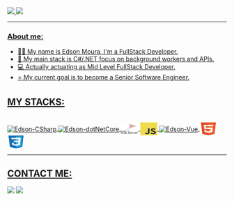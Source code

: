 <div>
  <a href="https://github.com/Eddimaia">
  <img loading="lazy" height="180em" src="https://github-readme-stats.vercel.app/api?username=Eddimaia&show_icons=true&theme=one_dark_pro&include_all_commits=true&count_private=true"/>
  <img loading="lazy" height="180em" src="https://github-readme-stats.vercel.app/api/top-langs/?username=Eddimaia&layout=compact&langs_count=7&theme=one_dark_pro"/>
</div>

<hr>

### About me:
* 👨🏽 My name is Edson Moura, I'm a FullStack Developer.
* 🥇 My main stack is C#/.NET focus on background workers and APIs.
* 💻 Actually actuating as Mid Level FullStack Developer.
* ⭐️ My current goal is to become a Senior Software Engineer.

 ## MY STACKS:
<div style="display: inline_block"><br>
  <img align="center" alt="Edson-CSharp" height="30" width="40" src="https://raw.githubusercontent.com/jmnote/z-icons/63ed0bbc595367888d648b2a1363a838e4ba743e/svg/csharp.svg">
  <img align="center" alt="Edson-dotNetCore" height="30" width="40" src="https://cdn.jsdelivr.net/gh/devicons/devicon/icons/dotnetcore/dotnetcore-original.svg">
  <img align="center" alt="Edson-MSSQLServer" height="30" width="40" src="https://raw.githubusercontent.com/devicons/devicon/master/icons/microsoftsqlserver/microsoftsqlserver-original-wordmark.svg">
  <img align="center" alt="Edson-Javascript" height="30" width="40" src="https://raw.githubusercontent.com/devicons/devicon/master/icons/javascript/javascript-original.svg">
  <img align="center" alt="Edson-Vue" height="30" width="40" src="https://cdn.jsdelivr.net/gh/devicons/devicon/icons/vuejs/vuejs-original.svg">
  <img align="center" alt="Edson-HTML" height="30" width="40" src="https://raw.githubusercontent.com/devicons/devicon/master/icons/html5/html5-original.svg">
  <img align="center" alt="Edson-CSS" height="30" width="40" src="https://raw.githubusercontent.com/devicons/devicon/master/icons/css3/css3-original.svg">
</div>

<hr>

## CONTACT ME:
<div>
  <a href = "mailto:mcm.edson1@gmail.com"><img loading="lazy" src="https://img.shields.io/badge/Gmail-D14836?style=for-the-badge&logo=gmail&logoColor=white" target="_blank"></a>
  <a href="https://www.linkedin.com/in/moura-edson/" target="_blank"><img loading="lazy" src="https://img.shields.io/badge/-LinkedIn-%230077B5?style=for-the-badge&logo=linkedin&logoColor=white" target="_blank"></a>   
</div>
  
